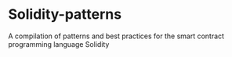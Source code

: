 # Solidity-patterns
A compilation of patterns and best practices for the smart contract programming language Solidity
